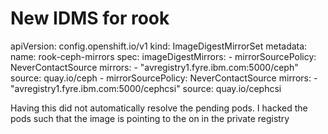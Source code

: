 # New IDMS for rook

apiVersion: config.openshift.io/v1
kind: ImageDigestMirrorSet
metadata:
  name: rook-ceph-mirrors
spec:
  imageDigestMirrors:
    - mirrorSourcePolicy: NeverContactSource
      mirrors:
        - "avregistry1.fyre.ibm.com:5000/ceph"
      source: quay.io/ceph
    - mirrorSourcePolicy: NeverContactSource
      mirrors:
        - "avregistry1.fyre.ibm.com:5000/cephcsi"
      source: quay.io/cephcsi

Having this did not automatically resolve the pending pods. I hacked the pods such that the image is pointing to the on in the private registry